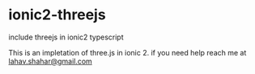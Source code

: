 # ionic2-threejs
include threejs in ionic2 typescript

This is an impletation of three.js in ionic 2.
if you need help reach me at lahav.shahar@gmail.com
